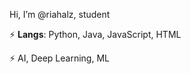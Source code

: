 Hi, I’m @riahalz, student

⚡ <b>Langs</b>: Python, Java, JavaScript, HTML

⚡ AI, Deep Learning, ML

<!---
riahalz/riahalz is a ✨ special ✨ repository because its `README.md` (this file) appears on your GitHub profile.
You can click the Preview link to take a look at your changes.
--->
